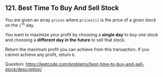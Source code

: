 ## 121. Best Time To Buy And Sell Stock

You are given an array <code>prices</code> where <code>prices[i]</code> is the price of a given stock on the <code>i<sup>th</sup></code> day.

You want to maximize your profit by choosing a <b>single day</b> to buy one stock and choosing a <b>different day in the future</b> to sell that stock.

Return the maximum profit you can achieve from this transaction. If you cannot achieve any profit, return <code>0</code>.

Question: https://leetcode.com/problems/best-time-to-buy-and-sell-stock/description/